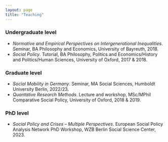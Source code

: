 ```yaml
---
layout: page
title: "Teaching"
---
```


### Undergraduate level

- *Normative and Empirical Perspectives on Intergenerational Inequalities*. Seminar, BA Philosophy and Economics, University of Bayreuth, 2018.
- *Social Policy*. Tutorial, BA Philosophy, Politics and Economics/History and Politics/Human Sciences, University of Oxford, 2017 & 2018.

### Graduate level

- *Social Mobility in Germany*. Seminar, MA Social Sciences, Humboldt University Berlin, 2022/23.
- *Quantative Research Methods*. Lecture and workshop, MSc/MPhil Comparative Social Policy, University of Oxford, 2018 & 2019.

### PhD level

- *Social Policy and Crises – Multiple Perspectives*. European Social Policy Analysis Network 
PhD Workshop, WZB Berlin Social Science Center, 2023.